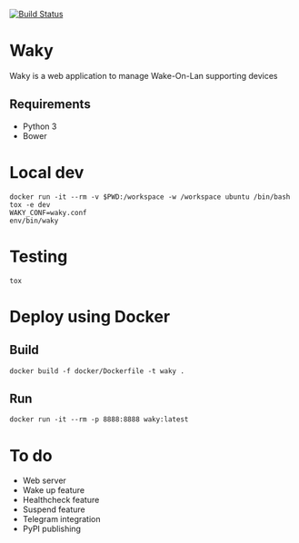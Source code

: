 [![Build Status](https://travis-ci.com/landier/waky.svg?branch=master)](https://travis-ci.com/landier/waky)

# Waky
Waky is a web application to manage Wake-On-Lan supporting devices

## Requirements
* Python 3
* Bower

# Local dev
```
docker run -it --rm -v $PWD:/workspace -w /workspace ubuntu /bin/bash
tox -e dev
WAKY_CONF=waky.conf
env/bin/waky
```

# Testing
```
tox
```

# Deploy using Docker
## Build
```
docker build -f docker/Dockerfile -t waky .
```

## Run
```
docker run -it --rm -p 8888:8888 waky:latest
```

# To do
* Web server
* Wake up feature
* Healthcheck feature
* Suspend feature
* Telegram integration
* PyPI publishing
